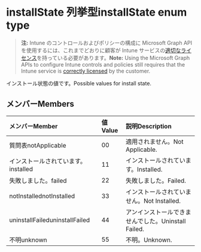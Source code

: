 # <a name="installstate-enum-type"></a><span data-ttu-id="3af69-101">installState 列挙型</span><span class="sxs-lookup"><span data-stu-id="3af69-101">installState enum type</span></span>

> <span data-ttu-id="3af69-102">**注:** Intune のコントロールおよびポリシーの構成に Microsoft Graph API を使用するには、これまでどおりに顧客が Intune サービスの[適切なライセンス](https://go.microsoft.com/fwlink/?linkid=839381)を持っている必要があります。</span><span class="sxs-lookup"><span data-stu-id="3af69-102">**Note:** Using the Microsoft Graph APIs to configure Intune controls and policies still requires that the Intune service is [correctly licensed](https://go.microsoft.com/fwlink/?linkid=839381) by the customer.</span></span>

<span data-ttu-id="3af69-103">インストール状態の値です。</span><span class="sxs-lookup"><span data-stu-id="3af69-103">Possible values for install state.</span></span>
## <a name="members"></a><span data-ttu-id="3af69-104">メンバー</span><span class="sxs-lookup"><span data-stu-id="3af69-104">Members</span></span>
|<span data-ttu-id="3af69-105">メンバー</span><span class="sxs-lookup"><span data-stu-id="3af69-105">Member</span></span>|<span data-ttu-id="3af69-106">値</span><span class="sxs-lookup"><span data-stu-id="3af69-106">Value</span></span>|<span data-ttu-id="3af69-107">説明</span><span class="sxs-lookup"><span data-stu-id="3af69-107">Description</span></span>|
|:---|:---|:---|
|<span data-ttu-id="3af69-108">質問表</span><span class="sxs-lookup"><span data-stu-id="3af69-108">notApplicable</span></span>|<span data-ttu-id="3af69-109">0</span><span class="sxs-lookup"><span data-stu-id="3af69-109">0</span></span>|<span data-ttu-id="3af69-110">適用されません。</span><span class="sxs-lookup"><span data-stu-id="3af69-110">Not Applicable.</span></span>|
|<span data-ttu-id="3af69-111">インストールされています。</span><span class="sxs-lookup"><span data-stu-id="3af69-111">installed</span></span>|<span data-ttu-id="3af69-112">1</span><span class="sxs-lookup"><span data-stu-id="3af69-112">1</span></span>|<span data-ttu-id="3af69-113">インストールされています。</span><span class="sxs-lookup"><span data-stu-id="3af69-113">Installed.</span></span>|
|<span data-ttu-id="3af69-114">失敗しました。</span><span class="sxs-lookup"><span data-stu-id="3af69-114">failed</span></span>|<span data-ttu-id="3af69-115">2</span><span class="sxs-lookup"><span data-stu-id="3af69-115">2</span></span>|<span data-ttu-id="3af69-116">失敗しました。</span><span class="sxs-lookup"><span data-stu-id="3af69-116">Failed.</span></span>|
|<span data-ttu-id="3af69-117">notInstalled</span><span class="sxs-lookup"><span data-stu-id="3af69-117">notInstalled</span></span>|<span data-ttu-id="3af69-118">3</span><span class="sxs-lookup"><span data-stu-id="3af69-118">3</span></span>|<span data-ttu-id="3af69-119">インストールされていません。</span><span class="sxs-lookup"><span data-stu-id="3af69-119">Not Installed.</span></span>|
|<span data-ttu-id="3af69-120">uninstallFailed</span><span class="sxs-lookup"><span data-stu-id="3af69-120">uninstallFailed</span></span>|<span data-ttu-id="3af69-121">4</span><span class="sxs-lookup"><span data-stu-id="3af69-121">4</span></span>|<span data-ttu-id="3af69-122">アンインストールできませんでした。</span><span class="sxs-lookup"><span data-stu-id="3af69-122">Uninstall Failed.</span></span>|
|<span data-ttu-id="3af69-123">不明</span><span class="sxs-lookup"><span data-stu-id="3af69-123">unknown</span></span>|<span data-ttu-id="3af69-124">5</span><span class="sxs-lookup"><span data-stu-id="3af69-124">5</span></span>|<span data-ttu-id="3af69-125">不明。</span><span class="sxs-lookup"><span data-stu-id="3af69-125">Unknown.</span></span>|



